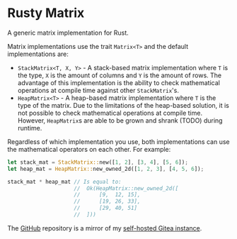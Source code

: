 # Rusty Matrix
A generic matrix implementation for Rust.

Matrix implementations use the trait `Matrix<T>` and the default implementations are:

- `StackMatrix<T, X, Y>` - A stack-based matrix implementation where `T` is the type, `X` is the amount of columns and `Y` is the amount of rows. The advantage of this implementation is the ability to check mathematical operations at compile time against other `StackMatrix`'s.
- `HeapMatrix<T>` - A heap-based matrix implementation where `T` is the type of the matrix. Due to the limitations of the heap-based solution, it is not possible to check mathematical operations at compile time. However, `HeapMatrix`s are able to be grown and shrank (TODO) during runtime.

Regardless of which implementation you use, both implementations can use the mathematical operators on each other. For example:

```rust
let stack_mat = StackMatrix::new([1, 2], [3, 4], [5, 6]);
let heap_mat = HeapMatrix::new_owned_2d([1, 2, 3], [4, 5, 6]);

stack_mat * heap_mat // Is equal to:
                     //  Ok(HeapMatrix::new_owned_2d([
                     //      [9,  12, 15],
                     //      [19, 26, 33],
                     //      [29, 40, 51]
                     //  ]))
```

The [GitHub](https://github.com/STBoyden/rusty-matrix) repository is a mirror of my [self-hosted Gitea instance](https://git.stboyden.com/STBoyden/rusty-matrix).
